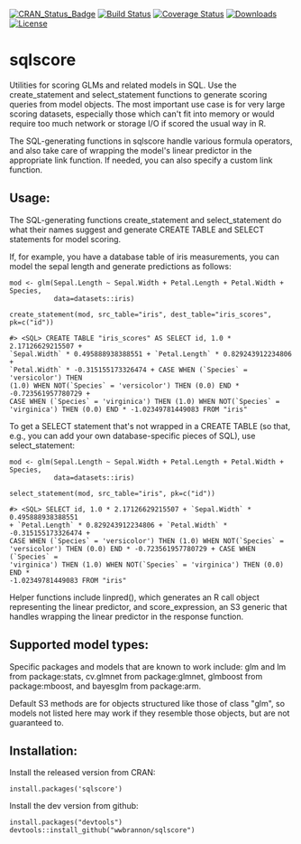 <!-- rmarkdown v1 -->

<!-- README.md is generated from README.Rmd. Please edit that file -->



[![CRAN_Status_Badge](https://www.r-pkg.org/badges/version/sqlscore)](https://cran.r-project.org/package=sqlscore)
[![Build Status](https://img.shields.io/travis/wwbrannon/sqlscore.svg?style=flat)](https://travis-ci.org/wwbrannon/sqlscore)
[![Coverage Status](https://codecov.io/gh/wwbrannon/sqlscore/branch/master/graph/badge.svg)](https://codecov.io/github/wwbrannon/sqlscore?branch=master)
[![Downloads](https://cranlogs.r-pkg.org/badges/sqlscore)](https://cran.r-project.org/package=sqlscore)
[![License](https://img.shields.io/:license-mit-blue.svg?style=flat)](https://wwbrannon.mit-license.org/)

# sqlscore

Utilities for scoring GLMs and related models in SQL. Use the create_statement
and select_statement functions to generate scoring queries from model objects.
The most important use case is for very large scoring datasets, especially those
which can't fit into memory or would require too much network or storage I/O if
scored the usual way in R.

The SQL-generating functions in sqlscore handle various formula operators, and
also take care of wrapping the model's linear predictor in the appropriate link
function. If needed, you can also specify a custom link function.

## Usage:
The SQL-generating functions create\_statement and select\_statement do what their
names suggest and generate CREATE TABLE and SELECT statements for model scoring.

If, for example, you have a database table of iris measurements, you can model the
sepal length and generate predictions as follows:
```
mod <- glm(Sepal.Length ~ Sepal.Width + Petal.Length + Petal.Width + Species,
           data=datasets::iris)

create_statement(mod, src_table="iris", dest_table="iris_scores", pk=c("id"))
```


```
#> <SQL> CREATE TABLE "iris_scores" AS SELECT id, 1.0 * 2.17126629215507 +
`Sepal.Width` * 0.495888938388551 + `Petal.Length` * 0.829243912234806 +
`Petal.Width` * -0.315155173326474 + CASE WHEN (`Species` = 'versicolor') THEN
(1.0) WHEN NOT(`Species` = 'versicolor') THEN (0.0) END * -0.723561957780729 +
CASE WHEN (`Species` = 'virginica') THEN (1.0) WHEN NOT(`Species` =
'virginica') THEN (0.0) END * -1.02349781449083 FROM "iris"
```

To get a SELECT statement that's not wrapped in a CREATE TABLE (so that, e.g.,
you can add your own database-specific pieces of SQL), use select_statement:
```
mod <- glm(Sepal.Length ~ Sepal.Width + Petal.Length + Petal.Width + Species,
           data=datasets::iris)

select_statement(mod, src_table="iris", pk=c("id"))
```


```
#> <SQL> SELECT id, 1.0 * 2.17126629215507 + `Sepal.Width` * 0.495888938388551
+ `Petal.Length` * 0.829243912234806 + `Petal.Width` * -0.315155173326474 +
CASE WHEN (`Species` = 'versicolor') THEN (1.0) WHEN NOT(`Species` =
'versicolor') THEN (0.0) END * -0.723561957780729 + CASE WHEN (`Species` =
'virginica') THEN (1.0) WHEN NOT(`Species` = 'virginica') THEN (0.0) END *
-1.02349781449083 FROM "iris"
```

Helper functions include linpred(), which generates an R call object representing
the linear predictor, and score_expression, an S3 generic that handles wrapping
the linear predictor in the response function.

## Supported model types:
Specific packages and models that are known to work include: glm and lm from
package:stats, cv.glmnet from package:glmnet, glmboost from package:mboost,
and bayesglm from package:arm.

Default S3 methods are for objects structured like those of class "glm", so
models not listed here may work if they resemble those objects, but are not 
guaranteed to.

## Installation:
Install the released version from CRAN:
```
install.packages('sqlscore')
```

Install the dev version from github:
```
install.packages("devtools")
devtools::install_github("wwbrannon/sqlscore")
```
